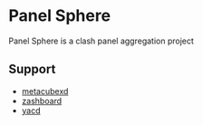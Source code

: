 # Panel Sphere

Panel Sphere is a clash panel aggregation project

## Support
- [metacubexd](https://github.com/MetaCubeX/metacubexd)
- [zashboard](https://github.com/Zephyruso/zashboard)
- [yacd](https://github.com/MetaCubeX/yacd)
